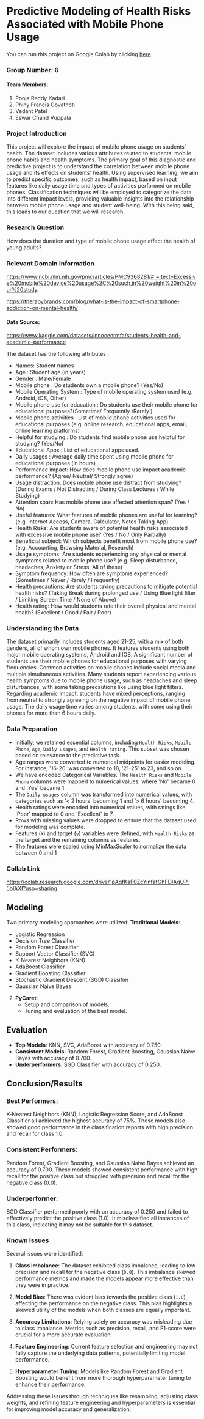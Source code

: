 # Predictive Modeling of Health Risks Associated with Mobile Phone Usage
You can run this project on Google Colab by clicking [here](https://colab.research.google.com/drive/1WjRTpRGLntaUvSmbOw4TWlUl1zBtYc2z?usp=sharing).

### Group Number: 6
#### Team Members:
1. Pooja Reddy Kadari
2. Phiny Francis Govathoti
3. Vedant Patel
4. Eswar Chand Vuppala

### Project Introduction 
This project will explore the impact of mobile phone usage on students' health. The dataset includes various attributes related to students' mobile phone habits and health symptoms. The primary goal of this diagnostic and predictive project is to understand the correlation between mobile phone usage and its effects on students' health. Using supervised learning, we aim to predict specific outcomes, such as health impact, based on input features like daily usage time and types of activities performed on mobile phones. Classification techniques will be employed to categorize the data into different impact levels, providing valuable insights into the relationship between mobile phone usage and student well-being. With this being said, this leads to our question that we will research.

### Research Question
How does the duration and type of mobile phone usage affect the health of young adults?

### Relevant Domain Information 
https://www.ncbi.nlm.nih.gov/pmc/articles/PMC9368281/#:~:text=Excessive%20mobile%20device%20usage%2C%20such,in%20weight%20in%20our%20study.

https://therapybrands.com/blog/what-is-the-impact-of-smartphone-addiction-on-mental-health/


#### Data Source: 
https://www.kaggle.com/datasets/innocentmfa/students-health-and-academic-performance


The dataset has the following attributes :
* Names: Student names
* Age	: Student age (in years)
* Gender : Male/Female	
* Mobile phone : Do students own a mobile phone? (Yes/No)
* Mobile Operating System : Type of mobile operating system used (e.g. Android, iOS, Other)	
* Mobile phone use for education : Do students use their mobile phone for educational purposes?(Sometime/ Frequently /Rarely )
* Mobile phone activities : List of mobile phone activities used for educational purposes (e.g. online research, educational apps, email, online learning platforms)
* Helpful for studying : Do students find mobile phone use helpful for studying? (Yes/No)	
* Educational Apps : List of educational apps used.	
* Daily usages : Average daily time spent using mobile phone for educational purposes (in hours)
* Performance impact: How does mobile phone use impact academic performance? (Agree/ Neutral/ Strongly agree)
* Usage distraction: Does mobile phone use distract from studying? (During Exams / Not Distracting / During Class Lectures / While Studying)	
* Attention span: Has mobile phone use affected attention span? (Yes / No)
* Useful features: What features of mobile phones are useful for learning? (e.g. Internet Access, Camera, Calculator, Notes Taking App)
* Health Risks: Are students aware of potential health risks associated with excessive mobile phone use? (Yes / No / Only Partially)
* Beneficial subject: Which subjects benefit most from mobile phone use? (e.g. Accounting, Browsing Material, Research)
* Usage symptoms: Are students experiencing any physical or mental symptoms related to mobile phone use? (e.g. Sleep disturbance, headaches, Anxiety or Stress, All of these)
* Symptom frequency: How often are symptoms experienced? (Sometimes / Never / Rarely / Frequently)
* Health precautions: Are students taking precautions to mitigate potential health risks? (Taking Break during prolonged use / Using Blue light filter / Limiting Screen Time / None of Above)
* Health rating: How would students rate their overall physical and mental health? (Excellent / Good / Fair / Poor)

### Understanding the Data
The dataset primarily includes students aged 21-25, with a mix of both genders, all of whom own mobile phones. It features students using both major mobile operating systems, Android and IOS. A significant number of students use their mobile phones for educational purposes with varying frequencies. Common activities on mobile phones include social media and multiple simultaneous activities. Many students report experiencing various health symptoms due to mobile phone usage, such as headaches and sleep disturbances, with some taking precautions like using blue light filters. Regarding academic impact, students have mixed perceptions, ranging from neutral to strongly agreeing on the negative impact of mobile phone usage. The daily usage time varies among students, with some using their phones for more than 6 hours daily.

### Data Preparation
* Initially, we retained essential columns, including `Health Risks`, `Mobile Phone`, `Age`, `Daily usages`, and `Health rating`. This subset was chosen based on relevance to the predictive task.
* Age ranges were converted to numerical midpoints for easier modeling. For instance, '16-20' was converted to 18, '21-25' to 23, and so on.
* We have encoded Categorical Variables. The `Health Risks` and `Mobile Phone` columns were mapped to numerical values, where 'No' became 0 and 'Yes' became 1.
* The `Daily usages` column was transformed into numerical values, with categories such as '< 2 hours' becoming 1 and '> 6 hours' becoming 4.
* Health ratings were encoded into numerical values, with ratings like 'Poor' mapped to 0 and 'Excellent' to 7.
* Rows with missing values were dropped to ensure that the dataset used for modeling was complete.
* Features (`X`) and target (`y`) variables were defined, with `Health Risks` as the target and the remaining columns as features.
* The features were scaled using MinMaxScaler to normalize the data between 0 and 1



### Collab Link 
https://colab.research.google.com/drive/1pAqfKaF0ZcYinfafGhFDIAqUP-5blAXI?usp=sharing 

## Modeling
Two primary modeling approaches were utilized:
**Traditional Models**:
   - Logistic Regression
   - Decision Tree Classifier
   - Random Forest Classifier
   - Support Vector Classifier (SVC)
   - K-Nearest Neighbors (KNN)
   - AdaBoost Classifier
   - Gradient Boosting Classifier
   - Stochastic Gradient Descent (SGD) Classifier
   - Gaussian Naive Bayes

2. **PyCaret**:
   - Setup and comparison of models.
   - Tuning and evaluation of the best model.

## Evaluation

- **Top Models**: KNN, SVC, AdaBoost with accuracy of 0.750.
- **Consistent Models**: Random Forest, Gradient Boosting, Gaussian Naive Bayes with accuracy of 0.700.
- **Underperformers**: SGD Classifier with accuracy of 0.250.

## Conclusion/Results

### Best Performers:
K-Nearest Neighbors (KNN), Logistic Regression Score, and AdaBoost Classifier all achieved the highest accuracy of 75%. These models also showed good performance in the classification reports with high precision and recall for class 1.0.

### Consistent Performers:
Random Forest, Gradient Boosting, and Gaussian Naive Bayes achieved an accuracy of 0.700. These models showed consistent performance with high recall for the positive class but struggled with precision and recall for the negative class (0.0).

### Underperformer:
SGD Classifier performed poorly with an accuracy of 0.250 and failed to effectively predict the positive class (1.0). It misclassified all instances of this class, indicating it may not be suitable for this dataset.

### Known Issues

Several issues were identified:

1. **Class Imbalance**: The dataset exhibited class imbalance, leading to low precision and recall for the negative class (`0.0`). This imbalance skewed performance metrics and made the models appear more effective than they were in practice.
   
2. **Model Bias**: There was evident bias towards the positive class (`1.0`), affecting the performance on the negative class. This bias highlights a skewed utility of the models when both classes are equally important.

3. **Accuracy Limitations**: Relying solely on accuracy was misleading due to class imbalance. Metrics such as precision, recall, and F1-score were crucial for a more accurate evaluation.

4. **Feature Engineering**: Current feature selection and engineering may not fully capture the underlying data patterns, potentially limiting model performance.

5. **Hyperparameter Tuning**: Models like Random Forest and Gradient Boosting would benefit from more thorough hyperparameter tuning to enhance their performance.

Addressing these issues through techniques like resampling, adjusting class weights, and refining feature engineering and hyperparameters is essential for improving model accuracy and generalization.

